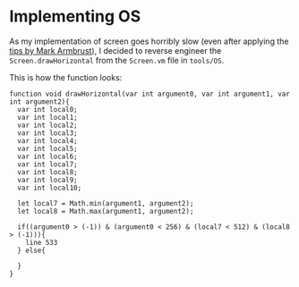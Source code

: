# Implementing OS

As my implementation of screen goes horribly slow (even after applying the [tips by Mark Armbrust]()), I decided to reverse engineer the `Screen.drawHorizontal` from the `Screen.vm` file in `tools/OS`.

This is how the function looks:

```text
function void drawHorizontal(var int argument0, var int argument1, var int argument2){
  var int local0;
  var int local1;
  var int local2;
  var int local3;
  var int local4;
  var int local5;
  var int local6;
  var int local7;
  var int local8;
  var int local9;
  var int local10;

  let local7 = Math.min(argument1, argument2);
  let local8 = Math.max(argument1, argument2);

  if((argument0 > (-1)) & (argument0 < 256) & (local7 < 512) & (local8 > (-1))){
    line 533
  } else{

  }
}
```
